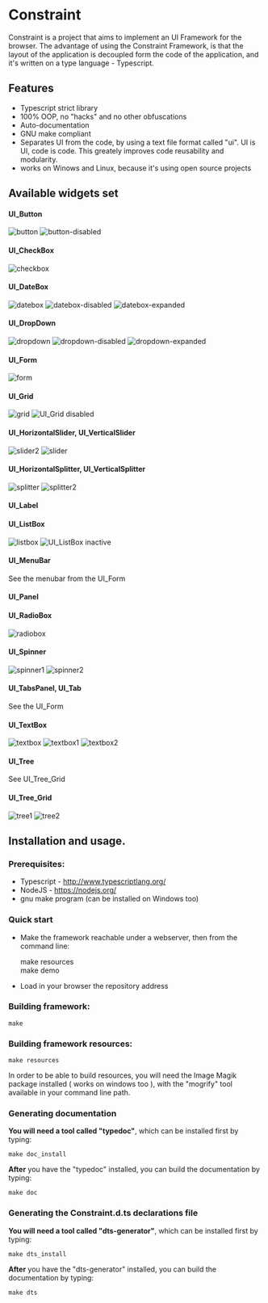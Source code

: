 # Constraint

Constraint is a project that aims to implement an UI Framework for the browser. The advantage of using the Constraint Framework, is that the layout of the application is decoupled form the code of the application, and it's written on a type language - Typescript.

## Features
* Typescript strict library
* 100% OOP, no "hacks" and no other obfuscations
* Auto-documentation
* GNU make compliant
* Separates UI from the code, by using a text file format called "ui". UI is UI, code is code. This greately improves code reusability and modularity.
* works on Winows and Linux, because it's using open source projects

## Available widgets set

#### UI_Button
![button](https://github.com/sfia-andreidaniel/Constraint/raw/master/media/UI_Button.png "UI_Button")
![button-disabled](https://github.com/sfia-andreidaniel/Constraint/raw/master/media/UI_Button-disabled.png "UI_Button_Disabled")

#### UI_CheckBox
![checkbox](https://github.com/sfia-andreidaniel/Constraint/raw/master/media/UI_CheckBox.png "UI_CheckBox")

#### UI_DateBox
![datebox](https://github.com/sfia-andreidaniel/Constraint/raw/master/media/UI_DateBox.png "UI_DateBox")
![datebox-disabled](https://github.com/sfia-andreidaniel/Constraint/raw/master/media/UI_DateBox-disabled.png "UI_DateBox disabled")
![datebox-expanded](https://github.com/sfia-andreidaniel/Constraint/raw/master/media/UI_DateBox-expanded.png "UI_DateBox expanded")

#### UI_DropDown
![dropdown](https://github.com/sfia-andreidaniel/Constraint/raw/master/media/UI_DropDown.png "UI_DropDown")
![dropdown-disabled](https://github.com/sfia-andreidaniel/Constraint/raw/master/media/UI_DropDown-disabled.png "UI_DropDown disabled")
![dropdown-expanded](https://github.com/sfia-andreidaniel/Constraint/raw/master/media/UI_DropDown-expanded.png "UI_DropDown expanded")


#### UI_Form
![form](https://github.com/sfia-andreidaniel/Constraint/raw/master/media/demo_form.png "UI_Form")

#### UI_Grid
![grid](https://github.com/sfia-andreidaniel/Constraint/raw/master/media/UI_Grid.png "UI_Grid")
![](https://github.com/sfia-andreidaniel/Constraint/raw/master/media/UI_Grid-disabled.png "UI_Grid disabled")

#### UI_HorizontalSlider, UI_VerticalSlider
![slider2](https://github.com/sfia-andreidaniel/Constraint/raw/master/media/UI_VerticalSlider-active.png "UI_VerticalSlider")
![slider](https://github.com/sfia-andreidaniel/Constraint/raw/master/media/UI_VerticalSlider-disabled.png "UI_VerticalSlider disabled")

#### UI_HorizontalSplitter, UI_VerticalSplitter
![splitter](https://github.com/sfia-andreidaniel/Constraint/raw/master/media/UI_HorizontalSplitter.png "UI_HorizontalSplitter")
![splitter2](https://github.com/sfia-andreidaniel/Constraint/raw/master/media/UI_VerticalSplitter.png "UI_VerticalSplitter")

#### UI_Label

#### UI_ListBox
![listbox](https://github.com/sfia-andreidaniel/Constraint/raw/master/media/UI_ListBox.png "UI_ListBox")
![](https://github.com/sfia-andreidaniel/Constraint/raw/master/media/UI_ListBox-inactive.png "UI_ListBox inactive")

#### UI_MenuBar
See the menubar from the UI_Form

#### UI_Panel

#### UI_RadioBox
![radiobox](https://github.com/sfia-andreidaniel/Constraint/raw/master/media/UI_RadioBox.png "UI_RadioBox")

#### UI_Spinner
![spinner1](https://github.com/sfia-andreidaniel/Constraint/raw/master/media/UI_Spinner.png "UI_Spinner")
![spinner2](https://github.com/sfia-andreidaniel/Constraint/raw/master/media/UI_Spinner-disabled.png "UI_Spinner disabled")

#### UI_TabsPanel, UI_Tab
See the UI_Form

#### UI_TextBox
![textbox](https://github.com/sfia-andreidaniel/Constraint/raw/master/media/UI_TextBox.png "UI_TextBox")
![textbox1](https://github.com/sfia-andreidaniel/Constraint/raw/master/media/UI_TextBox-disabled.png "UI_TextBox disabled")
![textbox2](https://github.com/sfia-andreidaniel/Constraint/raw/master/media/UI_TextBox-password.png "UI_TextBox password")

#### UI_Tree
See UI_Tree_Grid

#### UI_Tree_Grid
![tree1](https://github.com/sfia-andreidaniel/Constraint/raw/master/media/UI_Tree_Grid.png "UI_TreeGrid")
![tree2](https://github.com/sfia-andreidaniel/Constraint/raw/master/media/UI_Tree_Grid-disabled.png "UI_TreeGrid disabled")

## Installation and usage.

### Prerequisites:
* Typescript - http://www.typescriptlang.org/
* NodeJS - https://nodejs.org/
* gnu make program (can be installed on Windows too)

### Quick start

* Make the framework reachable under a webserver, then from the command line:


    make resources  
    make demo



* Load in your browser the repository address

### Building framework:
    
    make

### Building framework resources:
    
    make resources

In order to be able to build resources, you will need the Image Magik package installed ( works on windows too ), with the "mogrify" tool available in your command line path.

### Generating documentation

**You will need a tool called "typedoc"**, which can be installed first by typing:
    
    make doc_install

**After** you have the "typedoc" installed, you can build the documentation by typing:
    
    make doc

### Generating the Constraint.d.ts declarations file

**You will need a tool called "dts-generator"**, which can be installed first by typing:
    
    make dts_install

**After** you have the "dts-generator" installed, you can build the documentation by typing:
    
    make dts

